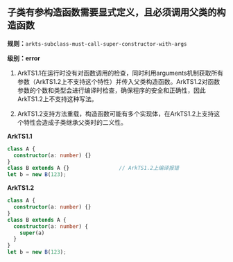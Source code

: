 ## 子类有参构造函数需要显式定义，且必须调用父类的构造函数

**规则：**`arkts-subclass-must-call-super-constructor-with-args`

**级别：error**

1. ArkTS1.1在运行时没有对函数调用的检查，同时利用arguments机制获取所有参数（ArkTS1.2上不支持这个特性）并传入父类构造函数。ArkTS1.2对函数参数的个数和类型会进行编译时检查，确保程序的安全和正确性，因此ArkTS1.2上不支持这种写法。

2. ArkTS1.2支持方法重载，构造函数可能有多个实现体，在ArkTS1.2上支持这个特性会造成子类继承父类时的二义性。

**ArkTS1.1**

```typescript
class A {
  constructor(a: number) {}
}
class B extends A {}                // ArkTS1.2上编译报错
let b = new B(123);
```

**ArkTS1.2**

```typescript
class A {
  constructor(a: number) {}
}
class B extends A {
  constructor(a: number) {
    super(a)
  }
}
let b = new B(123);
```
